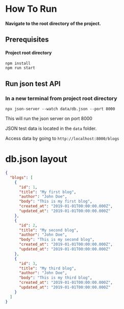 # How To Run

#### Navigate to the root directory of the project.

## Prerequisites
#### Project root directory
```angular2html
npm install
npm run start
```

## Run json test API
### In a new terminal from project root directory
```angular2html
npx json-server --watch data/db.json --port 8000
```
This will run the json server on port 8000

JSON test data is located in the `data` folder.

Access data by going to `http://localhost:8000/blogs`

# db.json layout
```json
{
  "blogs": [
    {
      "id": 1,
      "title": "My first blog",
      "author": "John Doe",
      "body": "This is my first blog",
      "created_at": "2019-01-01T00:00:00.000Z",
      "updated_at": "2019-01-01T00:00:00.000Z"
    },
    {
      "id": 2,
      "title": "My second blog",
      "author": "John Doe",
      "body": "This is my second blog",
      "created_at": "2019-01-01T00:00:00.000Z",
      "updated_at": "2019-01-01T00:00:00.000Z"
    },
    {
      "id": 3,
      "title": "My third blog",
      "author": "John Doe",
      "body": "This is my third blog",
      "created_at": "2019-01-01T00:00:00.000Z",
      "updated_at": "2019-01-01T00:00:00.000Z"
    }
  ]
}
```
